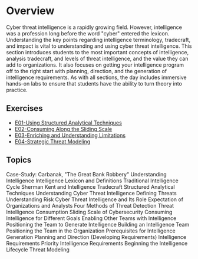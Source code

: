 # Overview

Cyber threat intelligence is a rapidly growing field. However, intelligence was a profession long before the word "cyber" entered the lexicon. Understanding the key points regarding intelligence terminology, tradecraft, and impact is vital to understanding and using cyber threat intelligence. This section introduces students to the most important concepts of intelligence, analysis tradecraft, and levels of threat intelligence, and the value they can add to organizations. It also focuses on getting your intelligence program off to the right start with planning, direction, and the generation of intelligence requirements. As with all sections, the day includes immersive hands-on labs to ensure that students have the ability to turn theory into practice.

## Exercises

* [E01-Using Structured Analytical Techniques](https://github.com/WeaveryHeavy/Threat-Intelligence-Tradecraft/blob/master/1%20Cyber%20Threat%20Intelligence%20and%20Requirements/Exercises/E01-Using%20Structured%20Analytical%20Techniques.md)
* [E02-Consuming Along the Sliding Scale](https://github.com/WeaveryHeavy/Threat-Intelligence-Tradecraft/blob/master/1%20Cyber%20Threat%20Intelligence%20and%20Requirements/Exercises/E02-Consuming%20Along%20the%20Sliding%20Scale)
* [E03-Enriching and Understanding Limitations](https://github.com/WeaveryHeavy/Threat-Intelligence-Tradecraft/blob/master/1%20Cyber%20Threat%20Intelligence%20and%20Requirements/Exercises/E03-Strategic%20Threat%20Modeling.md)
* [E04-Strategic Threat Modeling](https://github.com/WeaveryHeavy/Threat-Intelligence-Tradecraft/blob/master/1%20Cyber%20Threat%20Intelligence%20and%20Requirements/Exercises/E04-Enriching%20and%20Understanding%20Limitations.md)


## Topics

Case-Study: Carbanak, "The Great Bank Robbery"
Understanding Intelligence
Intelligence Lexicon and Definitions
Traditional Intelligence Cycle
Sherman Kent and Intelligence Tradecraft
Structured Analytical Techniques
Understanding Cyber Threat Intelligence
Defining Threats
Understanding Risk
Cyber Threat Intelligence and Its Role
Expectation of Organizations and Analysts
Four Methods of Threat Detection
Threat Intelligence Consumption
Sliding Scale of Cybersecurity
Consuming Intelligence for Different Goals
Enabling Other Teams with Intelligence
Positioning the Team to Generate Intelligence
Building an Intelligence Team
Positioning the Team in the Organization
Prerequisites for Intelligence Generation
Planning and Direction (Developing Requirements)
Intelligence Requirements
Priority Intelligence Requirements
Beginning the Intelligence Lifecycle
Threat Modeling
